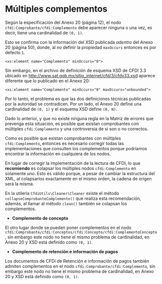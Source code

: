 # Múltiples complementos

Según la especificación del Anexo 20 (página 12), el nodo `cfdi:Comprobante/cfdi:Complemento`
debe aparecer ninguna o una vez, es decir, tiene una cardinalidad de `(0, 1)`.

Esto se confirma con la información del XSD publicada *adentro* del Anexo 20 (página 50), donde, al no definir
la propiedad `maxOccurs` entonces es por defecto `1`.

```text
<xs:element name="Complemento" minOccurs="0">
```

Sin embargo, en el archivo de definición de esquema XSD de CFDI 3.3 ubicado en
<http://www.sat.gob.mx/sitio_internet/cfd/3/cfdv33.xsd> aparece diferente que lo publicado en el Anexo 20:

```text
<xs:element name="Complemento" minOccurs="0" maxOccurs="unbounded">
```

Por lo tanto, el problema es que las dos definiciones técnicas publicadas por la autoridad se contradicen.
Por un lado, el Anexo 20 define una cardinalidad de `(0, 1)` y el esquema XSD define `(0, N)`.

Dado lo anterior, y que no existe ninguna regla en la Matriz de errores que prevenga esta situación,
es posible que existan comprobantes con múltiples `cfdi:Complemento` y una controversia de si son o no correctos.

Como es posible que existan comprobantes con múltiples `cfdi:Complemento`, entonces es necesario
corregir todas las implementaciones que consulten los complementos porque podríamos encontrar la información
en cualquiera de los nodos.

En lugar de corregir la implementación de la lectura de CFDI, lo que **recomiendo** es colapsar los
múltiples nodos `cfdi:Complemento` en solamente uno. Esto es válido porque, a pesar de cambiar la estructura del
XML, al colapsarlos exactamente en el mismo orden, la cadena de origen será la misma.

En la utilería `CfdiUtils\Cleaner\Cleaner` existe el método `collapseComprobanteComplemento()` que realiza
esta recomendación, además, al llamar al método `clean()` también se colapsan los complementos.

* **Complemento de concepto**

El otro lugar donde se pueden poner complementos en el nodo
`cfdi:Comprobante/cfdi:Conceptos/cfdi:Concepto/cfdi:ComplementoConcepto`,
sin embargo este nodo no tiene el mismo problema de cardinalidad, en Anexo 20 y XSD está definido como `(0, 1)`.

* **Complemento de retención e información de pagos**

Los documentos de CFDI de Retención e información de pagos también admiten complementos en el nodo
`cfdi:Comprobante/cfdi:Complemento`,
sin embargo este nodo no tiene el mismo problema de cardinalidad, en Anexo 20 y XSD está definido como `(0, 1)`.
